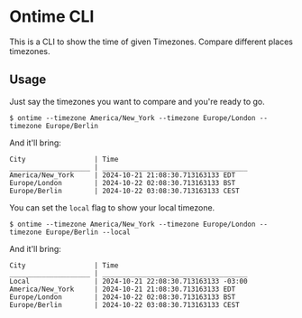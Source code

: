 # Ontime CLI

This is a CLI to show the time of given Timezones.
Compare different places timezones.


## Usage

Just say the timezones you want to compare and you're ready to go.
```
$ ontime --timezone America/New_York --timezone Europe/London --timezone Europe/Berlin
```
And it'll bring:
```
City                 | Time
____________________ | ____________________________________
America/New_York     | 2024-10-21 21:08:30.713163133 EDT
Europe/London        | 2024-10-22 02:08:30.713163133 BST
Europe/Berlin        | 2024-10-22 03:08:30.713163133 CEST
```

You can set the `local` flag to show your local timezone.

```
$ ontime --timezone America/New_York --timezone Europe/London --timezone Europe/Berlin --local
```
And it'll bring:
```
City                 | Time
____________________ | ____________________________________
Local                | 2024-10-21 22:08:30.713163133 -03:00
America/New_York     | 2024-10-21 21:08:30.713163133 EDT
Europe/London        | 2024-10-22 02:08:30.713163133 BST
Europe/Berlin        | 2024-10-22 03:08:30.713163133 CEST
```
